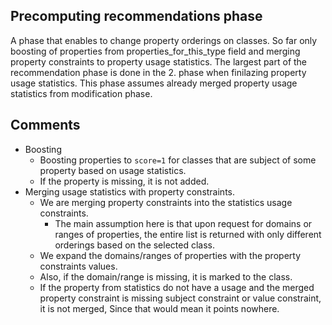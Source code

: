 ## Precomputing recommendations phase

A phase that enables to change property orderings on classes.
So far only boosting of properties from properties_for_this_type field and merging property constraints to property usage statistics.
The largest part of the recommendation phase is done in the 2. phase when finilazing property usage statistics.
This phase assumes already merged property usage statistics from modification phase.

## Comments

- Boosting 
    - Boosting properties to `score=1` for classes that are subject of some property based on usage statistics.
    - If the property is missing, it is not added.
- Merging usage statistics with property constraints.
    - We are merging property constraints into the statistics usage constraints.
        - The main assumption here is that upon request for domains or ranges of properties, the entire list is returned with only different orderings based on the selected class.
    - We expand the domains/ranges of properties with the property constraints values.
    - Also, if the domain/range is missing, it is marked to the class.
    - If the property from statistics do not have a usage and the merged property constraint is missing subject constraint or value constraint, it is not merged, Since that would mean it points nowhere.